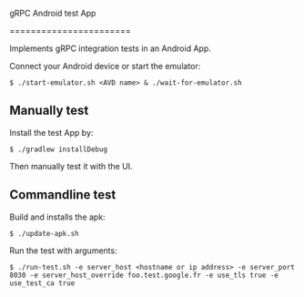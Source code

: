 gRPC Android test App

=======================

Implements gRPC integration tests in an Android App.

Connect your Android device or start the emulator:
```
$ ./start-emulator.sh <AVD name> & ./wait-for-emulator.sh
```

Manually test
-------------

Install the test App by:
```
$ ./gradlew installDebug
```
Then manually test it with the UI.


Commandline test
----------------

Build and installs the apk:
```
$ ./update-apk.sh
```

Run the test with arguments:
```
$ ./run-test.sh -e server_host <hostname or ip address> -e server_port 8030 -e server_host_override foo.test.google.fr -e use_tls true -e use_test_ca true
```